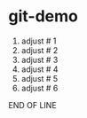 # git-demo

1. adjust # 1
2. adjust # 2
3. adjust # 3
4. adjust # 4
5. adjust # 5
6. adjust # 6

END OF LINE
